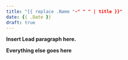 ```yaml
---
title: "{{ replace .Name "-" " " | title }}"
date: {{ .Date }}
draft: true
---
```


**Insert Lead paragraph here.**

<!--more-->

**Everything else goes here**